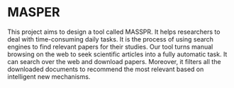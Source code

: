# MASPER
This project aims to design a tool called MASSPR. It helps researchers to deal with time-consuming daily tasks. It is the process of using search engines to find relevant papers for their studies. Our tool turns manual browsing on the web to seek scientific articles into a fully automatic task. It can search over the web and download papers. Moreover, it filters all the downloaded documents to recommend the most relevant based on intelligent new mechanisms.
